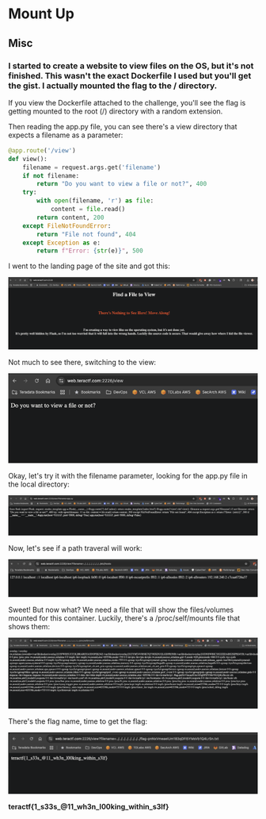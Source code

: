 # Mount Up

## Misc

### I started to create a website to view files on the OS, but it's not finished.  This wasn't the exact Dockerfile I used but you'll get the gist.  I actually mounted the flag to the / directory.

If you view the Dockerfile attached to the challenge, you'll see the flag is getting mounted to the root (/) directory with a random extension.

Then reading the app.py file, you can see there's a view directory that expects a filename as a parameter:

```python
@app.route('/view')
def view():
    filename = request.args.get('filename')
    if not filename:
        return "Do you want to view a file or not?", 400
    try:
        with open(filename, 'r') as file:
            content = file.read()
        return content, 200
    except FileNotFoundError:
        return "File not found", 404
    except Exception as e:
        return f"Error: {str(e)}", 500
```
I went to the landing page of the site and got this:

![landing](./landing.png)

Not much to see there, switching to the view:

![view](./view.png)

Okay, let's try it with the filename parameter, looking for the app.py file in the local directory:

![app](./app.png)

Now, let's see if a path traveral will work:

![hosts](./hosts.png)

Sweet!  But now what?  We need a file that will show the files/volumes mounted for this container.  Luckily, there's a /proc/self/mounts file that shows them:

![mounts](./mounts.png)

There's the flag name, time to get the flag:

![flag](./flag.png)

**teractf{1_s33s_@11_wh3n_l00king_within_s3lf}**
